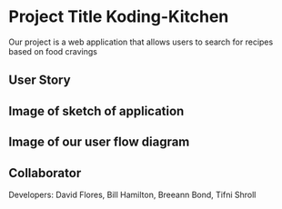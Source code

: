 # Project Title Koding-Kitchen
Our project is a web application that allows users to search for 
recipes based on food cravings
## User Story

## Image of sketch of application

## Image of our user flow diagram

## Collaborator
Developers: David Flores, Bill Hamilton, Breeann Bond, Tifni Shroll
